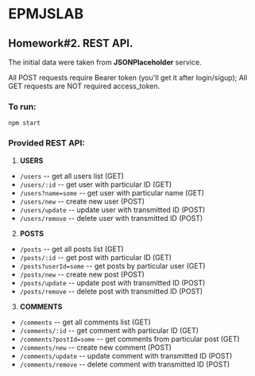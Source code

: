 # EPMJSLAB

## Homework#2. REST API.

The initial data were taken from **JSONPlaceholder** service.

All POST requests require Bearer token (you'll get it after login/sigup);
All GET requests are NOT required access_token.

### To run:
```
npm start
```

### Provided REST API:
1. **USERS**
* ```/users``` -- get all users list (GET)
* ```/users/:id``` -- get user with particular ID (GET)
* ```/users?name=some``` -- get user with particular name (GET)
* ```/users/new``` -- create new user (POST)
* ```/users/update``` -- update user with transmitted ID (POST)
* ```/users/remove``` -- delete user with transmitted ID (POST)

2. **POSTS**
* ```/posts``` -- get all posts list (GET)
* ```/posts/:id``` -- get post with particular ID (GET)
* ```/posts?userId=some``` -- get posts by particular user (GET)
* ```/posts/new``` -- create new post (POST)
* ```/posts/update``` -- update post with transmitted ID (POST)
* ```/posts/remove``` -- delete post with transmitted ID (POST)

3. **COMMENTS**
* ```/comments``` -- get all comments list (GET)
* ```/comments/:id``` -- get comment with particular ID (GET)
* ```/comments?postId=some``` -- get comments from particular post (GET)
* ```/comments/new``` -- create new comment (POST)
* ```/comments/update``` -- update comment with transmitted ID (POST)
* ```/comments/remove``` -- delete comment with transmitted ID (POST)
